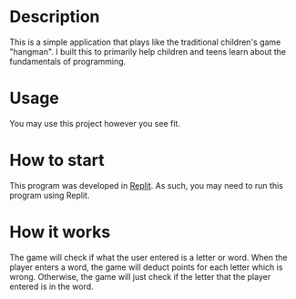 # Description
This is a simple application that plays like the traditional children's game "hangman". I built this to primarily help children and teens learn about the fundamentals of programming.

# Usage
You may use this project however you see fit.

# How to start
This program was developed in [Replit](https://replit.com/~). As such, you may need to run this program using Replit.

# How it works
The game will check if what the user entered is a letter or word. When the player enters a word, the game will deduct points for each letter which is wrong. Otherwise, the game will just check if the letter that the player entered is in the word.
